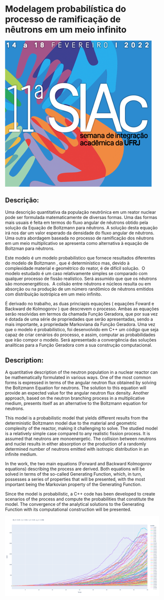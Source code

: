 # Modelagem probabilística do processo de ramificação de nêutrons em um meio infinito

![](fig/SIAC.png)

## Descrição:

 Uma descrição quantitativa da população neutrônica em um reator nuclear pode ser formulada matematicamente de diversas formas. Uma das formas mais usuais é feita em termos do fluxo angular de nêutrons obtido pela solução da Equação de Boltzmann para nêutrons. A solução desta equação irá nos dar um valor esperado da densidade do fluxo angular de nêutrons. Uma outra abordagem baseada no processo de ramificação dos nêutrons em um meio multiplicativo se apresenta como alternativa à equação de Boltzman para nêutrons. 
 
 Este modelo é um modelo probabilístico que fornece resultados diferentes do modelo de Boltzmann , que é determinístico mas, devido à complexidade material e geométrico do reator, é de difícil solução.  O modelo estudado é um caso relativamente simples se comparado com qualquer processo de fissão realístico. Será assumido que que os nêutrons são monoenergéticos.  A colisão entre nêutrons e núcleos resulta ou em absorção ou na produção de um número randômico de nêutrons emitidos com distribuição isotrópica em um meio infinito. 
 
 É derivado no trabalho, as duas princiapis equações ( equações Foward e Backward de Kolmogorov ) que descrevem o processo. Ambas as equações serão resolvidas em termos da chamada Função Geradora, que por sua vez é dotada de uma série de propriedades que serão apresentadas, sendo a mais importante, a propriedade Markoviana da Função Geradora. Uma vez que o modelo é probabilístico, foi desenvolvido em C++ um código que seja capaz de criar cenários do processo, e assim, computar as probabilidades que irão compor o modelo. Será apresentado a convergência das soluções analíticas para a Função Geradora com a sua construção computacional.

## Description: 
A quantitative description of the neutron population in a nuclear reactor can be mathematically formulated in various ways. One of the most common forms is expressed in terms of the angular neutron flux obtained by solving the Boltzmann Equation for neutrons. The solution to this equation will provide an expected value for the angular neutron flux density. Another approach, based on the neutron branching process in a multiplicative medium, presents itself as an alternative to the Boltzmann equation for neutrons.

This model is a probabilistic model that yields different results from the deterministic Boltzmann model due to the material and geometric complexity of the reactor, making it challenging to solve. The studied model is a relatively simple case compared to any realistic fission process. It is assumed that neutrons are monoenergetic. The collision between neutrons and nuclei results in either absorption or the production of a randomly determined number of neutrons emitted with isotropic distribution in an infinite medium.

In the work, the two main equations (Forward and Backward Kolmogorov equations) describing the process are derived. Both equations will be solved in terms of the so-called Generating Function, which, in turn, possesses a series of properties that will be presented, with the most important being the Markovian property of the Generating Function.

Since the model is probabilistic, a C++ code has been developed to create scenarios of the process and compute the probabilities that constitute the model. The convergence of the analytical solutions to the Generating Function with its computational construction will be presented.

![](fig/populacao_supercritico.png)
